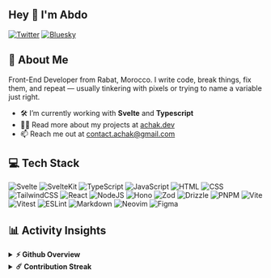 ## Hey 👋 I'm Abdo

[![Twitter](https://img.shields.io/badge/Twitter-111.svg?style=for-the-badge&logo=X&logoColor=fff)](https://x.com/x0aa7i)
[![Bluesky](https://img.shields.io/badge/Bluesky-0285FF?style=for-the-badge&logo=bluesky&logoColor=fff)](https://bsky.app/profile/x0aa7i.bsky.social)

## 💫 About Me

Front-End Developer from Rabat, Morocco. I write code, break things, fix them, and repeat — usually tinkering with pixels or trying to name a variable just right.

- 🛠 I’m currently working with **Svelte** and **Typescript**
- 👨‍💻 Read more about my projects at [achak.dev](https://achak.dev)
- 📫 Reach me out at contact.achak@gmail.com

## 💻 Tech Stack

![Svelte](https://img.shields.io/badge/Svelte-23272f.svg?logo=svelte&logoColor=f1413d)
![SvelteKit](https://img.shields.io/badge/SvelteKit-23272f.svg?style=flat&logo=svelte&logoColor=white)
![TypeScript](https://img.shields.io/badge/TypeScript-23272f.svg?style=flat&logo=typescript&logoColor=358ef1)
![JavaScript](https://img.shields.io/badge/JavaScript-23272f.svg?style=flat&logo=javascript&logoColor=f1dd35)
![HTML](https://img.shields.io/badge/HTML-23272f?style=flat&logo=html5&logoColor=E34F26)
![CSS](https://img.shields.io/badge/CSS-23272f?style=flat&logo=css3&logoColor=1b84c1)
![TailwindCSS](https://img.shields.io/badge/TailwindCSS-23272f.svg?style=flat&logo=tailwind-css&logoColor=38bdf8)
![React](https://img.shields.io/badge/React-23272f?style=flat&logo=react&logoColor=61DAFB)
![NodeJS](https://img.shields.io/badge/Node.js-23272f?style=flat&logo=node.js&logoColor=84ce27)
![Hono](https://img.shields.io/badge/Hono-23272f?style=flat&logo=hono&logoColor=E36002)
![Zod](https://img.shields.io/badge/Zod-23272f?style=flat&logo=zod&logoColor=3068b7)
![Drizzle](https://img.shields.io/badge/Drizzle-23272f?style=flat&logo=drizzle&logoColor=C5F74F)
![PNPM](https://img.shields.io/badge/PNPM-23272f?style=flat&logo=pnpm&logoColor=f69220)
![Vite](https://img.shields.io/badge/Vite-23272f?style=flat&logo=vite&logoColor=646CFF)
![Vitest](https://img.shields.io/badge/Vitest-23272f?style=flat&logo=vitest&logoColor=6E9F18)
![ESLint](https://img.shields.io/badge/ESLint-23272f?style=flat&logo=eslint&logoColor=7c7cea)
![Markdown](https://img.shields.io/badge/Markdown-23272f?style=flat&logo=markdown&logoColor=white)
![Neovim](https://img.shields.io/badge/Neovim-23272f?style=flat&logo=neovim&logoColor=57A143)
![Figma](https://img.shields.io/badge/Figma-23272f?style=flat&logo=figma&logoColor=white)

## 📊 Activity Insights

<details>
  <summary><strong>⚡ Github Overview</strong></summary>
  <br />

  <img height="180em" alt="Github Stats" src="https://github-readme-stats.vercel.app/api?username=x0aa7i&theme=tokyonight&hide_border=true&include_all_commits=true&count_private=false" />
  <img height="180em" alt="Github top language" src="https://github-readme-stats.vercel.app/api/top-langs/?username=x0aa7i&theme=tokyonight&hide_border=true&include_all_commits=true&count_private=false&layout=compact"/>
</details>

<details>
  <summary><strong>☄️ Contribution Streak</strong></summary>
  <br />

  <img height="180em" alt='Github Streaks' src="https://nirzak-streak-stats.vercel.app/?user=x0aa7i&theme=tokyonight&hide_border=true" />
</details>
